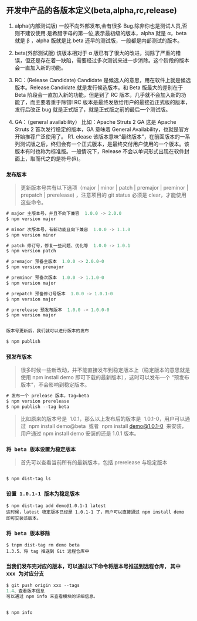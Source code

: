 ## 开发中产品的各版本定义(beta,alpha,rc,release)

1. alpha(内部测试版) 一般不向外部发布,会有很多 Bug.除非你也是测试人员,否则不建议使用.是希腊字母的第一位,表示最初级的版本，alpha 就是 α，beta 就是 β ，alpha 版就是比 beta 还早的测试版，一般都是内部测试的版本。

2. beta(外部测试版) 该版本相对于 α 版已有了很大的改进，消除了严重的错误，但还是存在着一缺陷，需要经过多次测试来进一步消除。这个阶段的版本会一直加入新的功能。

3. RC：(Release Candidate) Candidate 是候选人的意思，用在软件上就是候选版本。Release.Candidate.就是发行候选版本。和 Beta 版最大的差别在于 Beta 阶段会一直加入新的功能，但是到了 RC 版本，几乎就不会加入新的功能了，而主要着重于除错! RC 版本是最终发放给用户的最接近正式版的版本，发行后改正 bug 就是正式版了，就是正式版之前的最后一个测试版。

4. GA：（general availability） 比如：Apache Struts 2 GA 这是 Apache Struts 2 首次发行稳定的版本，GA 意味着 General Availability，也就是官方开始推荐广泛使用了。
   R1. elease 该版本意味“最终版本”，在前面版本的一系列测试版之后，终归会有一个正式版本，是最终交付用户使用的一个版本。该版本有时也称为标准版。一般情况下，Release 不会以单词形式出现在软件封面上，取而代之的是符号(R)。

### `发布版本`

> 更新版本号共有以下选项（major | minor | patch | premajor | preminor | prepatch | prerelease) ，注意项目的 git status 必须是 clear，才能使用这些命令。

```js
# major 主版本号，并且不向下兼容  1.0.0 -> 2.0.0
$ npm version major

# minor 次版本号，有新功能且向下兼容  1.0.0 -> 1.1.0
$ npm version minor

# patch 修订号，修复一些问题、优化等  1.0.0 -> 1.0.1
$ npm version patch

# premajor 预备主版本  1.0.0 -> 2.0.0-0
$ npm version premajor

# preminor 预备次版本  1.0.0 -> 1.1.0-0
$ npm version major

# prepatch 预备修订号版本  1.0.0 -> 1.0.1-0
$ npm version major

# prerelease 预发布版本  1.0.0 -> 1.0.0-0
$ npm version major


版本号更新后，我们就可以进行版本的发布

$ npm publish


```

### `预发布版本`

> 很多时候一些新改动，并不能直接发布到稳定版本上（稳定版本的意思就是使用 npm install demo 即可下载的最新版本），这时可以发布一个 “预发布版本“，不会影响到稳定版本。

```js
# 发布一个 prelease 版本，tag=beta
$ npm version prerelease
$ npm publish --tag beta

```

> 比如原来的版本号是  1.0.1，那么以上发布后的版本是  1.0.1-0，用户可以通过  npm install demo@beta  或者  npm install demo@1.0.1-0  来安装，用户通过 npm install demo 安装的还是 1.0.1 版本。

### `将 beta 版本设置为稳定版本`

> 首先可以查看当前所有的最新版本，包括 prerelease 与稳定版本

```

$ npm dist-tag ls
```

### `设置 1.0.1-1 版本为稳定版本`

```
$ npm dist-tag add demo@1.0.1-1 latest
这时候，latest 稳定版本已经是 1.0.1-1 了，用户可以直接通过 npm install demo 即可安装该版本。
```

### `将 beta 版本移除`

```
$ tnpm dist-tag rm demo beta
1.3.5、将 tag 推送到 Git 远程仓库中
```

### `当我们发布完对应的版本，可以通过以下命令将版本号推送到远程仓库, 其中 xxx 为对应分支`

```js
$ git push origin xxx --tags
1.4、查看版本信息
可以通过 npm info 来查看模块的详细信息。
​

$ npm info
```

